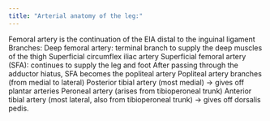 ```yaml
---
title: "Arterial anatomy of the leg:"
---
```

Femoral artery is the continuation of the EIA distal to the inguinal ligament
Branches:
Deep femoral artery: terminal branch to supply the deep muscles of the thigh
Superficial circumflex iliac artery
Superficial femoral artery (SFA): continues to supply the leg and foot
After passing through the adductor hiatus, SFA becomes the popliteal artery
Popliteal artery branches (from medial to lateral)
Posterior tibial artery (most medial) &#8594; gives off plantar arteries
Peroneal artery (arises from tibioperoneal trunk)
Anterior tibial artery (most lateral, also from tibioperoneal trunk) &#8594; gives off dorsalis pedis.

